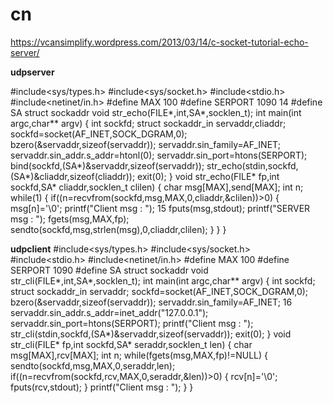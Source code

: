 # cn
https://vcansimplify.wordpress.com/2013/03/14/c-socket-tutorial-echo-server/ 

**udpserver**

#include<sys/types.h>
#include<sys/socket.h>
#include<stdio.h>
#include<netinet/in.h>
#define MAX 100
#define SERPORT 1090
14
#define SA struct sockaddr
void str_echo(FILE*,int,SA*,socklen_t);
int main(int argc,char** argv)
{
int sockfd;
struct sockaddr_in servaddr,cliaddr;
sockfd=socket(AF_INET,SOCK_DGRAM,0);
bzero(&servaddr,sizeof(servaddr));
servaddr.sin_family=AF_INET;
servaddr.sin_addr.s_addr=htonl(0);
servaddr.sin_port=htons(SERPORT);
bind(sockfd,(SA*)&servaddr,sizeof(servaddr));
str_echo(stdin,sockfd,(SA*)&cliaddr,sizeof(cliaddr));
exit(0);
}
void str_echo(FILE* fp,int sockfd,SA* cliaddr,socklen_t clilen)
{
char msg[MAX],send[MAX];
int n;
while(1)
{
if((n=recvfrom(sockfd,msg,MAX,0,cliaddr,&clilen))>0)
{
msg[n]='\0';
printf("Client msg : ");
15
fputs(msg,stdout);
printf("SERVER msg : ");
fgets(msg,MAX,fp);
sendto(sockfd,msg,strlen(msg),0,cliaddr,clilen);
}
}
}

**udpclient**
#include<sys/types.h>
#include<sys/socket.h>
#include<stdio.h>
#include<netinet/in.h>
#define MAX 100
#define SERPORT 1090
#define SA struct sockaddr
void str_cli(FILE*,int,SA*,socklen_t);
int main(int argc,char** argv)
{
int sockfd;
struct sockaddr_in servaddr;
sockfd=socket(AF_INET,SOCK_DGRAM,0);
bzero(&servaddr,sizeof(servaddr));
servaddr.sin_family=AF_INET;
16
servaddr.sin_addr.s_addr=inet_addr("127.0.0.1");
servaddr.sin_port=htons(SERPORT);
printf("Client msg : ");
str_cli(stdin,sockfd,(SA*)&servaddr,sizeof(servaddr));
exit(0);
}
void str_cli(FILE* fp,int sockfd,SA* seraddr,socklen_t len)
{
char msg[MAX],rcv[MAX];
int n;
while(fgets(msg,MAX,fp)!=NULL)
{
sendto(sockfd,msg,MAX,0,seraddr,len);
if((n=recvfrom(sockfd,rcv,MAX,0,seraddr,&len))>0)
{
rcv[n]='\0';
fputs(rcv,stdout);
}
printf("Client msg : ");
}
}
